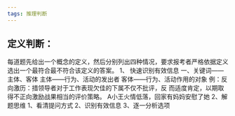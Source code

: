 ```yaml
---
tags: 推理判断
---
```

## 定义判断：
每道题先给出一个概念的定义，然后分别列出四种情况，要求报考者严格依据定义选出一个最符合最不符合该定义的答案。
1、 快速识别有效信息
	一、关键词——主体、客体
		主体——行为、活动的发出者
		客体——行为、活动作用的对象 
	例：反向激历：措领导者对于工作表现欠佳的下属不仅不批评，反
	而适度肯定，以期取得不正向激励战果相当的评价策略。
	A小王火情低落，回家有妈妈安慰了她
2、解题思维
	1、看清提问方式
	2、识别有效信息
	3、逐一分析选项